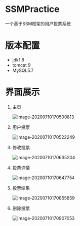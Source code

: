 # SSMPractice
一个基于SSM框架的用户投票系统



# 版本配置

- jdk1.8
- tomcat 9
- MySQL5.7



# 界面展示

1. 主页

   ![image-20200710170500813](E:\idea-workspace\SSMPractice\img\image-20200710170500813.png)

2. 用户投票

   ![image-20200710170522249](E:\idea-workspace\SSMPractice\img\image-20200710170522249.png)

3. 修改投票

   ![image-20200710170635204](E:\idea-workspace\SSMPractice\img\image-20200710170635204.png)

4. 投票详情

   ![image-20200710170647754](E:\idea-workspace\SSMPractice\img\image-20200710170647754.png)

5. 投票结果

   ![image-20200710170855859](E:\idea-workspace\SSMPractice\img\image-20200710170855859.png)

6. 删除投票

   ![image-20200710170907053](E:\idea-workspace\SSMPractice\img\image-20200710170907053.png)